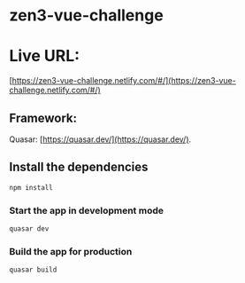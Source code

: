 # zen3-vue-challenge

# Live URL: 
[https://zen3-vue-challenge.netlify.com/#/](https://zen3-vue-challenge.netlify.com/#/)

## Framework:
Quasar: [https://quasar.dev/](https://quasar.dev/).

## Install the dependencies
```bash
npm install
```

### Start the app in development mode
```bash
quasar dev
```

### Build the app for production
```bash
quasar build
```
